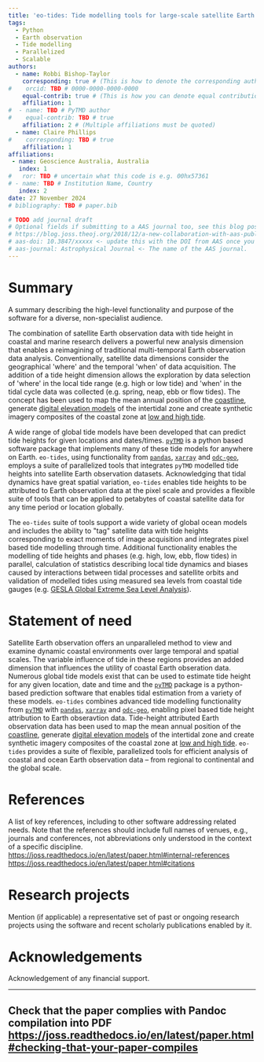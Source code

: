 ```yaml
---
title: 'eo-tides: Tide modelling tools for large-scale satellite Earth observation analysis'
tags:
  - Python
  - Earth observation
  - Tide modelling
  - Parallelized
  - Scalable
authors:
  - name: Robbi Bishop-Taylor
    corresponding: true # (This is how to denote the corresponding author)
#    orcid: TBD # 0000-0000-0000-0000
    equal-contrib: true # (This is how you can denote equal contributions between multiple authors)
    affiliation: 1 
#  - name: TBD # PyTMD author
#    equal-contrib: TBD # true 
    affiliation: 2 # (Multiple affiliations must be quoted)
  - name: Claire Phillips
#    corresponding: TBD # true 
    affiliation: 1
affiliations:
 - name: Geoscience Australia, Australia
   index: 1
#   ror: TBD # uncertain what this code is e.g. 00hx57361
# - name: TBD # Institution Name, Country
   index: 2
date: 27 November 2024
# bibliography: TBD # paper.bib

# TODO add journal draft
# Optional fields if submitting to a AAS journal too, see this blog post:
# https://blog.joss.theoj.org/2018/12/a-new-collaboration-with-aas-publishing
# aas-doi: 10.3847/xxxxx <- update this with the DOI from AAS once you know it.
# aas-journal: Astrophysical Journal <- The name of the AAS journal.
---
```


# Summary
A summary describing the high-level functionality and purpose of the software for a diverse, non-specialist audience.

The combination of satellite Earth observation data with tide height in coastal and marine research delivers a powerful new analysis dimension that enables a reimagining of traditional multi-temporal Earth observation data analysis. Conventionally, satellite data dimensions consider the geographical 'where' and the temporal 'when' of data acquisition. The addition of a tide height dimension allows the exploration by data selection of 'where' in the local tide range (e.g. high or low tide) and 'when' in the tidal cycle data was collected (e.g. spring, neap, ebb or flow tides). The concept has been used to map the mean annual position of the [coastline](https://doi.org/10.1016/j.rse.2021.112734), generate [digital elevation models](https://doi.org/10.1016/j.ecss.2019.03.006) of the intertidal zone and create synthetic imagery composites of the coastal zone at [low and high tide](https://doi.org/10.3390/rs10030480).

A wide range of global tide models have been developed that can predict tide heights for given locations and dates/times. [`pyTMD`](https://pytmd.readthedocs.io/en/latest/) is a python based software package that implements many of these tide models for anywhere on Earth. `eo-tides`, using functionality from [`pandas`](https://pandas.pydata.org/docs/index.html), [`xarray`](https://docs.xarray.dev/en/stable/) and [`odc-geo`](https://odc-geo.readthedocs.io/en/latest/), employs a suite of parallelized tools that integrates `pyTMD` modelled tide heights into satellite Earth observation datasets. Acknowledging that tidal dynamics have great spatial variation, `eo-tides` enables tide heights to be attributed to Earth observation data at the pixel scale and provides a flexible suite of tools that can be applied to petabytes of coastal satellite data for any time period or location globally. 

The `eo-tides` suite of tools support a wide variety of global ocean models and includes the ability to "tag" satellite data with tide heights corresponding to exact moments of image acquisition and integrates pixel based tide modelling through time. Additional functionality enables the modelling of tide heights and phases (e.g. high, low, ebb, flow tides) in parallel, calculation of statistics describing local tide dynamics and biases caused by interactions between tidal processes and satellite orbits and validation of modelled tides using measured sea levels from coastal tide gauges (e.g. [GESLA Global Extreme Sea Level Analysis](https://gesla.org/)).

# Statement of need
Satellite Earth observation offers an unparalleled method to view and examine dynamic coastal environments over large temporal and spatial scales. The variable influence of tide in these regions provides an added dimension that influences the utility of coastal Earth obseration data. Numerous global tide models exist that can be used to estimate tide height for any given location, date and time and the [`pyTMD`](https://pytmd.readthedocs.io/en/latest/) package is a python-based prediction software that enables tidal estimation from a variety of these models. `eo-tides` combines advanced tide modelling functionality from [`pyTMD`](https://pytmd.readthedocs.io/en/latest/) with [`pandas`](https://pandas.pydata.org/docs/index.html), [`xarray`](https://docs.xarray.dev/en/stable/) and [`odc-geo`](https://odc-geo.readthedocs.io/en/latest/), enabling pixel based tide height attribution to Earth obseravtion data. Tide-height attributed Earth observation data has been used to map the mean annual position of the [coastline](https://doi.org/10.1016/j.rse.2021.112734), generate [digital elevation models](https://doi.org/10.1016/j.ecss.2019.03.006) of the intertidal zone and create synthetic imagery composites of the coastal zone at [low and high tide](https://doi.org/10.3390/rs10030480). `eo-tides` provides a suite of flexible, parallelized tools for efficient analysis of coastal and ocean Earth observation data – from regional to continental and the global scale.

# References
A list of key references, including to other software addressing related needs. Note that the references should include full names of venues, e.g., journals and conferences, not abbreviations only understood in the context of a specific discipline.
https://joss.readthedocs.io/en/latest/paper.html#internal-references
https://joss.readthedocs.io/en/latest/paper.html#citations

# Research projects
Mention (if applicable) a representative set of past or ongoing research projects using the software and recent scholarly publications enabled by it.

# Acknowledgements
Acknowledgement of any financial support.

---
Check that the paper complies with Pandoc compilation into PDF
https://joss.readthedocs.io/en/latest/paper.html#checking-that-your-paper-compiles
---
